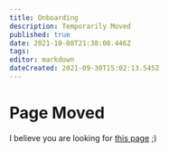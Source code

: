 ```yaml
---
title: Onboarding
description: Temporarily Moved
published: true
date: 2021-10-08T21:38:08.446Z
tags: 
editor: markdown
dateCreated: 2021-09-30T15:02:13.545Z
---
```


# Page Moved
I believe you are looking for [this page](https://docs.shapeshift.one/en/meta/globalfox-program) ;)